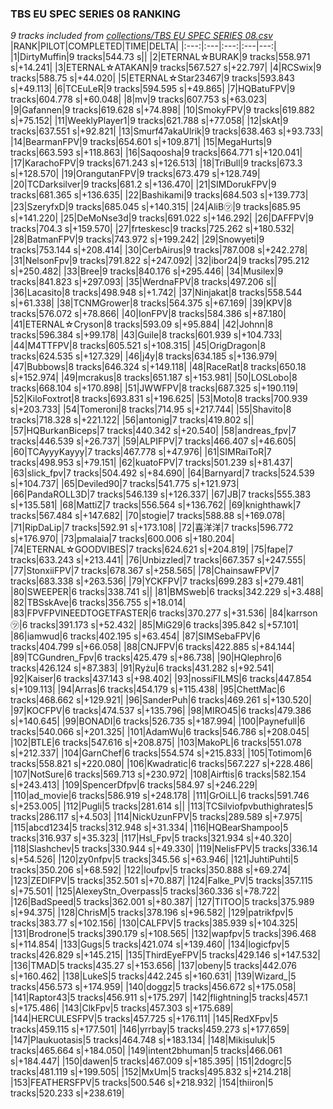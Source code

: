 ### TBS EU SPEC SERIES 08 RANKING
*9 tracks included from [collections/TBS EU SPEC SERIES 08.csv](collections/TBS%20EU%20SPEC%20SERIES%2008.csv)*
|RANK|PILOT|COMPLETED|TIME|DELTA|
|:---:|:---|:---:|:---|---:|
|1|DirtyMuffin|9 tracks|544.73 s||
|2|ETERNAL☆BURAK|9 tracks|558.971 s|+14.241|
|3|ETERNAL☆ATAKAN|9 tracks|567.527 s|+22.797|
|4|RCSwix|9 tracks|588.75 s|+44.020|
|5|ETERNAL☆Star23467|9 tracks|593.843 s|+49.113|
|6|TCEuLeR|9 tracks|594.595 s|+49.865|
|7|HQBatuFPV|9 tracks|604.778 s|+60.048|
|8|mv|9 tracks|607.753 s|+63.023|
|9|Gafannen|9 tracks|619.628 s|+74.898|
|10|SmokyFPV|9 tracks|619.882 s|+75.152|
|11|WeeklyPlayer1|9 tracks|621.788 s|+77.058|
|12|skAt|9 tracks|637.551 s|+92.821|
|13|Smurf47akaUlrik|9 tracks|638.463 s|+93.733|
|14|BearmanFPV|9 tracks|654.601 s|+109.871|
|15|MegaHurts|9 tracks|663.593 s|+118.863|
|16|Saqoosha|9 tracks|664.771 s|+120.041|
|17|KarachoFPV|9 tracks|671.243 s|+126.513|
|18|TriBull|9 tracks|673.3 s|+128.570|
|19|OrangutanFPV|9 tracks|673.479 s|+128.749|
|20|TCDarksilver|9 tracks|681.2 s|+136.470|
|21|SIMDorukFPV|9 tracks|681.365 s|+136.635|
|22|Bashikami|9 tracks|684.503 s|+139.773|
|23|SzeryfxD|9 tracks|685.045 s|+140.315|
|24|AliB㋡|9 tracks|685.95 s|+141.220|
|25|DeMoNse3d|9 tracks|691.022 s|+146.292|
|26|DAFFPV|9 tracks|704.3 s|+159.570|
|27|frteskesc|9 tracks|725.262 s|+180.532|
|28|BatmanFPV|9 tracks|743.972 s|+199.242|
|29|Snowyeti|9 tracks|753.144 s|+208.414|
|30|CerbAirus|9 tracks|787.008 s|+242.278|
|31|NelsonFpv|9 tracks|791.822 s|+247.092|
|32|ibor24|9 tracks|795.212 s|+250.482|
|33|Bree|9 tracks|840.176 s|+295.446|
|34|Musilex|9 tracks|841.823 s|+297.093|
|35|WerdnaFPV|8 tracks|497.206 s||
|36|Lacasito|8 tracks|498.948 s|+1.742|
|37|Ninjakat|8 tracks|558.544 s|+61.338|
|38|TCNMGrower|8 tracks|564.375 s|+67.169|
|39|KPV|8 tracks|576.072 s|+78.866|
|40|IonFPV|8 tracks|584.386 s|+87.180|
|41|ETERNAL☆Cryson|8 tracks|593.09 s|+95.884|
|42|Johnn|8 tracks|596.384 s|+99.178|
|43|Guile|8 tracks|601.939 s|+104.733|
|44|M4TTFPV|8 tracks|605.521 s|+108.315|
|45|OrigDragon|8 tracks|624.535 s|+127.329|
|46|j4y|8 tracks|634.185 s|+136.979|
|47|Bubbows|8 tracks|646.324 s|+149.118|
|48|RaceRat|8 tracks|650.18 s|+152.974|
|49|mcrakus|8 tracks|651.187 s|+153.981|
|50|LOSLobo|8 tracks|668.104 s|+170.898|
|51|JWWFPV|8 tracks|687.325 s|+190.119|
|52|KiloFoxtrot|8 tracks|693.831 s|+196.625|
|53|Moto|8 tracks|700.939 s|+203.733|
|54|Tomeroni|8 tracks|714.95 s|+217.744|
|55|Shavito|8 tracks|718.328 s|+221.122|
|56|antonig|7 tracks|419.802 s||
|57|HQBurkanBiceps|7 tracks|440.342 s|+20.540|
|58|andreas_fpv|7 tracks|446.539 s|+26.737|
|59|ALPIFPV|7 tracks|466.407 s|+46.605|
|60|TCAyyyKayyy|7 tracks|467.778 s|+47.976|
|61|SIMRaiToR|7 tracks|498.953 s|+79.151|
|62|kuatoFPV|7 tracks|501.239 s|+81.437|
|63|slick_fpv|7 tracks|504.492 s|+84.690|
|64|Barnyard|7 tracks|524.539 s|+104.737|
|65|Deviled90|7 tracks|541.775 s|+121.973|
|66|PandaROLL3D|7 tracks|546.139 s|+126.337|
|67|JB|7 tracks|555.383 s|+135.581|
|68|MattiZ|7 tracks|556.564 s|+136.762|
|69|knighthawk|7 tracks|567.484 s|+147.682|
|70|stogie|7 tracks|588.88 s|+169.078|
|71|RipDaLip|7 tracks|592.91 s|+173.108|
|72|喜洋洋|7 tracks|596.772 s|+176.970|
|73|pmalaia|7 tracks|600.006 s|+180.204|
|74|ETERNAL☆GOODVIBES|7 tracks|624.621 s|+204.819|
|75|fape|7 tracks|633.243 s|+213.441|
|76|Unbizzled|7 tracks|667.357 s|+247.555|
|77|StonxiiFPV|7 tracks|678.367 s|+258.565|
|78|ChainsawFPV|7 tracks|683.338 s|+263.536|
|79|YCKFPV|7 tracks|699.283 s|+279.481|
|80|SWEEPER|6 tracks|338.741 s||
|81|BMSweb|6 tracks|342.229 s|+3.488|
|82|TBSskAve|6 tracks|356.755 s|+18.014|
|83|FPVFPVINEEDTOGETFASTER|6 tracks|370.277 s|+31.536|
|84|karrson㋡|6 tracks|391.173 s|+52.432|
|85|MiG29|6 tracks|395.842 s|+57.101|
|86|iamwud|6 tracks|402.195 s|+63.454|
|87|SIMSebaFPV|6 tracks|404.799 s|+66.058|
|88|CNJFPV|6 tracks|422.885 s|+84.144|
|89|TCGundren_Fpv|6 tracks|425.479 s|+86.738|
|90|HQlephro|6 tracks|426.124 s|+87.383|
|91|Ryżu|6 tracks|431.282 s|+92.541|
|92|Kaiser|6 tracks|437.143 s|+98.402|
|93|nossiFILMS|6 tracks|447.854 s|+109.113|
|94|Arras|6 tracks|454.179 s|+115.438|
|95|ChettMac|6 tracks|468.662 s|+129.921|
|96|SanderPuh|6 tracks|469.261 s|+130.520|
|97|KOCFPV|6 tracks|474.537 s|+135.796|
|98|MIRO45|6 tracks|479.386 s|+140.645|
|99|BONADI|6 tracks|526.735 s|+187.994|
|100|Paynefull|6 tracks|540.066 s|+201.325|
|101|AdamWu|6 tracks|546.786 s|+208.045|
|102|BTLE|6 tracks|547.616 s|+208.875|
|103|MakoPL|6 tracks|551.078 s|+212.337|
|104|GarnChef|6 tracks|554.574 s|+215.833|
|105|Totimom|6 tracks|558.821 s|+220.080|
|106|Kwadratic|6 tracks|567.227 s|+228.486|
|107|NotSure|6 tracks|569.713 s|+230.972|
|108|Airftis|6 tracks|582.154 s|+243.413|
|109|SpencerDfpv|6 tracks|584.97 s|+246.229|
|110|ad_movie|6 tracks|586.919 s|+248.178|
|111|GrOiLL|6 tracks|591.746 s|+253.005|
|112|Pugli|5 tracks|281.614 s||
|113|TCSilviofpvbuthighrates|5 tracks|286.117 s|+4.503|
|114|NickUzunFPV|5 tracks|289.589 s|+7.975|
|115|abcd1234|5 tracks|312.948 s|+31.334|
|116|HQBearShampoo|5 tracks|316.937 s|+35.323|
|117|Hsl_Fpv|5 tracks|321.934 s|+40.320|
|118|Slashchev|5 tracks|330.944 s|+49.330|
|119|NelisFPV|5 tracks|336.14 s|+54.526|
|120|zy0nfpv|5 tracks|345.56 s|+63.946|
|121|JuhtiPuhti|5 tracks|350.206 s|+68.592|
|122|loufpv|5 tracks|350.888 s|+69.274|
|123|ZEDIFPV|5 tracks|352.501 s|+70.887|
|124|Falke_PV|5 tracks|357.115 s|+75.501|
|125|AlexeyStn_Overpass|5 tracks|360.336 s|+78.722|
|126|BadSpeed|5 tracks|362.001 s|+80.387|
|127|TITOO|5 tracks|375.989 s|+94.375|
|128|ChrisM|5 tracks|378.196 s|+96.582|
|129|patrikfpv|5 tracks|383.77 s|+102.156|
|130|CALFPV|5 tracks|385.939 s|+104.325|
|131|Brodrone|5 tracks|390.179 s|+108.565|
|132|wapfpv|5 tracks|396.468 s|+114.854|
|133|Gugs|5 tracks|421.074 s|+139.460|
|134|logicfpv|5 tracks|426.829 s|+145.215|
|135|ThirdEyeFPV|5 tracks|429.146 s|+147.532|
|136|TMAD|5 tracks|435.27 s|+153.656|
|137|obeny|5 tracks|442.076 s|+160.462|
|138|LukeS|5 tracks|442.245 s|+160.631|
|139|Wizard_|5 tracks|456.573 s|+174.959|
|140|doggz|5 tracks|456.672 s|+175.058|
|141|Raptor43|5 tracks|456.911 s|+175.297|
|142|flightning|5 tracks|457.1 s|+175.486|
|143|ClkFpv|5 tracks|457.303 s|+175.689|
|144|HERCULESFPV|5 tracks|457.725 s|+176.111|
|145|RedXFpv|5 tracks|459.115 s|+177.501|
|146|yrrbay|5 tracks|459.273 s|+177.659|
|147|Plaukuotasis|5 tracks|464.748 s|+183.134|
|148|Mikisuluk|5 tracks|465.664 s|+184.050|
|149|intent2bhuman|5 tracks|466.061 s|+184.447|
|150|dawen|5 tracks|467.009 s|+185.395|
|151|2dogrc|5 tracks|481.119 s|+199.505|
|152|MxUm|5 tracks|495.832 s|+214.218|
|153|FEATHERSFPV|5 tracks|500.546 s|+218.932|
|154|thiiron|5 tracks|520.233 s|+238.619|
